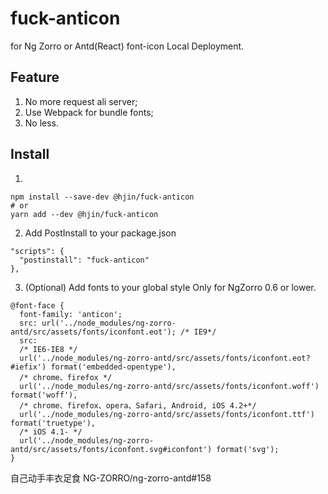 # fuck-anticon
for Ng Zorro or Antd(React) font-icon Local Deployment.

## Feature

1. No more request ali server;
2. Use Webpack for bundle fonts;
3. No less.

## Install

1.

```
npm install --save-dev @hjin/fuck-anticon
# or
yarn add --dev @hjin/fuck-anticon
```

2. Add PostInstall to your package.json
```
"scripts": {
  "postinstall": "fuck-anticon"
},
```

3. (Optional) Add fonts to your global style Only for NgZorro 0.6 or lower. 

```
@font-face {
  font-family: 'anticon';
  src: url('../node_modules/ng-zorro-antd/src/assets/fonts/iconfont.eot'); /* IE9*/
  src:
  /* IE6-IE8 */
  url('../node_modules/ng-zorro-antd/src/assets/fonts/iconfont.eot?#iefix') format('embedded-opentype'),
  /* chrome、firefox */
  url('../node_modules/ng-zorro-antd/src/assets/fonts/iconfont.woff') format('woff'),
  /* chrome、firefox、opera、Safari, Android, iOS 4.2+*/
  url('../node_modules/ng-zorro-antd/src/assets/fonts/iconfont.ttf') format('truetype'),
  /* iOS 4.1- */
  url('../node_modules/ng-zorro-antd/src/assets/fonts/iconfont.svg#iconfont') format('svg');
}
```

自己动手丰衣足食 NG-ZORRO/ng-zorro-antd#158